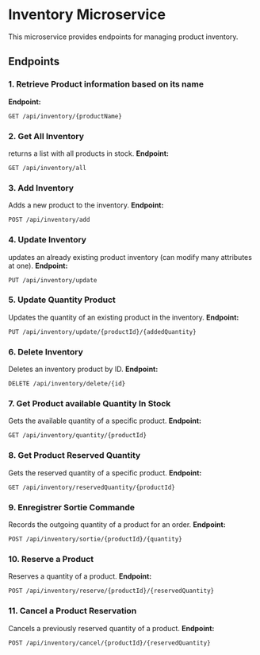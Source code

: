 # Inventory Microservice 

This microservice provides endpoints for managing product inventory.

## Endpoints
### 1. Retrieve Product information based on its name

**Endpoint:**
```shell script
GET /api/inventory/{productName}
```
### 2. Get All Inventory

returns a list with all products in stock.
**Endpoint:**
```shell script
GET /api/inventory/all
```
### 3. Add Inventory

Adds a new product to the inventory.
**Endpoint:** 
```shell script
POST /api/inventory/add
```
### 4.  Update Inventory

updates an already existing product inventory (can modify many attributes at one).
**Endpoint:**
```shell script
PUT /api/inventory/update
```
### 5.  Update Quantity Product

Updates the quantity of an existing product in the inventory.
**Endpoint:** 
```shell script
PUT /api/inventory/update/{productId}/{addedQuantity}
```
### 6.  Delete Inventory

Deletes an inventory product by ID.
**Endpoint:**
```shell script
DELETE /api/inventory/delete/{id}
```
### 7. Get Product available  Quantity In Stock

Gets the available quantity of a specific product.
**Endpoint:** 
```shell script
GET /api/inventory/quantity/{productId}
```
### 8. Get Product Reserved Quantity

Gets the reserved quantity of a specific product.
**Endpoint:**
```shell script 
GET /api/inventory/reservedQuantity/{productId}
```
### 9.  Enregistrer Sortie Commande

Records the outgoing quantity of a product for an order.
**Endpoint:** 
```shell script
POST /api/inventory/sortie/{productId}/{quantity}
```
### 10. Reserve a Product

Reserves a quantity of a product.
**Endpoint:**
```shell script
POST /api/inventory/reserve/{productId}/{reservedQuantity}
```
### 11.  Cancel a Product Reservation

Cancels a previously reserved quantity of a product.
**Endpoint:** 
```shell script
POST /api/inventory/cancel/{productId}/{reservedQuantity}
```
